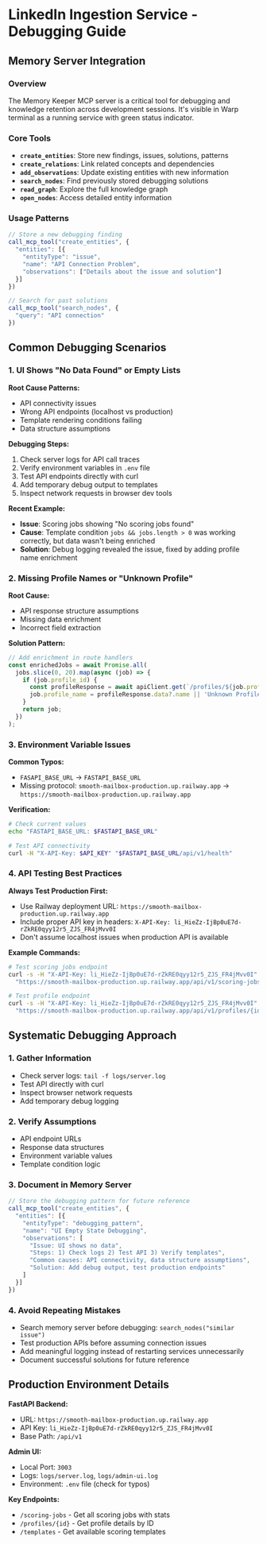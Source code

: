 # LinkedIn Ingestion Service - Debugging Guide

## Memory Server Integration

### Overview
The Memory Keeper MCP server is a critical tool for debugging and knowledge retention across development sessions. It's visible in Warp terminal as a running service with green status indicator.

### Core Tools
- **`create_entities`**: Store new findings, issues, solutions, patterns
- **`create_relations`**: Link related concepts and dependencies  
- **`add_observations`**: Update existing entities with new information
- **`search_nodes`**: Find previously stored debugging solutions
- **`read_graph`**: Explore the full knowledge graph
- **`open_nodes`**: Access detailed entity information

### Usage Patterns
```javascript
// Store a new debugging finding
call_mcp_tool("create_entities", {
  "entities": [{
    "entityType": "issue",
    "name": "API Connection Problem", 
    "observations": ["Details about the issue and solution"]
  }]
})

// Search for past solutions
call_mcp_tool("search_nodes", {
  "query": "API connection"
})
```

## Common Debugging Scenarios

### 1. UI Shows "No Data Found" or Empty Lists

**Root Cause Patterns:**
- API connectivity issues
- Wrong API endpoints (localhost vs production)
- Template rendering conditions failing
- Data structure assumptions

**Debugging Steps:**
1. Check server logs for API call traces
2. Verify environment variables in `.env` file
3. Test API endpoints directly with curl
4. Add temporary debug output to templates
5. Inspect network requests in browser dev tools

**Recent Example:**
- **Issue**: Scoring jobs showing "No scoring jobs found"
- **Cause**: Template condition `jobs && jobs.length > 0` was working correctly, but data wasn't being enriched
- **Solution**: Debug logging revealed the issue, fixed by adding profile name enrichment

### 2. Missing Profile Names or "Unknown Profile"

**Root Cause:**
- API response structure assumptions
- Missing data enrichment
- Incorrect field extraction

**Solution Pattern:**
```javascript
// Add enrichment in route handlers
const enrichedJobs = await Promise.all(
  jobs.slice(0, 20).map(async (job) => {
    if (job.profile_id) {
      const profileResponse = await apiClient.get(`/profiles/${job.profile_id}`);
      job.profile_name = profileResponse.data?.name || 'Unknown Profile';
    }
    return job;
  })
);
```

### 3. Environment Variable Issues

**Common Typos:**
- `FASAPI_BASE_URL` → `FASTAPI_BASE_URL`
- Missing protocol: `smooth-mailbox-production.up.railway.app` → `https://smooth-mailbox-production.up.railway.app`

**Verification:**
```bash
# Check current values
echo "FASTAPI_BASE_URL: $FASTAPI_BASE_URL"

# Test API connectivity
curl -H "X-API-Key: $API_KEY" "$FASTAPI_BASE_URL/api/v1/health"
```

### 4. API Testing Best Practices

**Always Test Production First:**
- Use Railway deployment URL: `https://smooth-mailbox-production.up.railway.app`
- Include proper API key in headers: `X-API-Key: li_HieZz-IjBp0uE7d-rZkRE0qyy12r5_ZJS_FR4jMvv0I`
- Don't assume localhost issues when production API is available

**Example Commands:**
```bash
# Test scoring jobs endpoint
curl -s -H "X-API-Key: li_HieZz-IjBp0uE7d-rZkRE0qyy12r5_ZJS_FR4jMvv0I" \
  "https://smooth-mailbox-production.up.railway.app/api/v1/scoring-jobs" | jq '.jobs[0]'

# Test profile endpoint  
curl -s -H "X-API-Key: li_HieZz-IjBp0uE7d-rZkRE0qyy12r5_ZJS_FR4jMvv0I" \
  "https://smooth-mailbox-production.up.railway.app/api/v1/profiles/{id}" | jq '.name'
```

## Systematic Debugging Approach

### 1. Gather Information
- Check server logs: `tail -f logs/server.log`
- Test API directly with curl
- Inspect browser network requests
- Add temporary debug logging

### 2. Verify Assumptions
- API endpoint URLs
- Response data structures  
- Environment variable values
- Template condition logic

### 3. Document in Memory Server
```javascript
// Store the debugging pattern for future reference
call_mcp_tool("create_entities", {
  "entities": [{
    "entityType": "debugging_pattern",
    "name": "UI Empty State Debugging",
    "observations": [
      "Issue: UI shows no data",
      "Steps: 1) Check logs 2) Test API 3) Verify templates",
      "Common causes: API connectivity, data structure assumptions",
      "Solution: Add debug output, test production endpoints"
    ]
  }]
})
```

### 4. Avoid Repeating Mistakes
- Search memory server before debugging: `search_nodes("similar issue")`
- Test production APIs before assuming connection issues
- Add meaningful logging instead of restarting services unnecessarily
- Document successful solutions for future reference

## Production Environment Details

**FastAPI Backend:**
- URL: `https://smooth-mailbox-production.up.railway.app`
- API Key: `li_HieZz-IjBp0uE7d-rZkRE0qyy12r5_ZJS_FR4jMvv0I` 
- Base Path: `/api/v1`

**Admin UI:**
- Local Port: `3003`
- Logs: `logs/server.log`, `logs/admin-ui.log`
- Environment: `.env` file (check for typos)

**Key Endpoints:**
- `/scoring-jobs` - Get all scoring jobs with stats
- `/profiles/{id}` - Get profile details by ID
- `/templates` - Get available scoring templates
